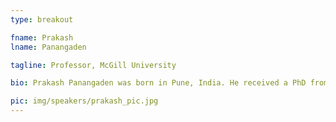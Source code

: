 ```yaml
---
type: breakout

fname: Prakash 
lname: Panangaden 

tagline: Professor, McGill University

bio: Prakash Panangaden was born in Pune, India. He received a PhD from the University of Wisconsin–Milwaukee under the supervision of Leonard Parker. His PhD thesis was on renormalization of interacting fields in curved spacetime. He joined the Department of Computer Science at Cornell University in 1985 as an Assistant Professor, where he worked in the Nuprl project. He moved to McGill University as an associate professor in the School of Computer Science in 1990 and was promoted to professor in 1996. His research has covered programming languages, type theory, concurrency theory, dataflow programming, probabilistic systems, automata theory. He has also worked in pure mathematics and in theoretical physics. Prakash has successfully graduated 14 PhD students and has in total 32 descendants. He has been keynote speaker at many conferences, including the two top conferences in the field -- LICS [7] and ICALP. He is on the editorial boards of 6 journals. In 2013 he was elected a Fellow of the Royal Society of Candada.

pic: img/speakers/prakash_pic.jpg
---
```

